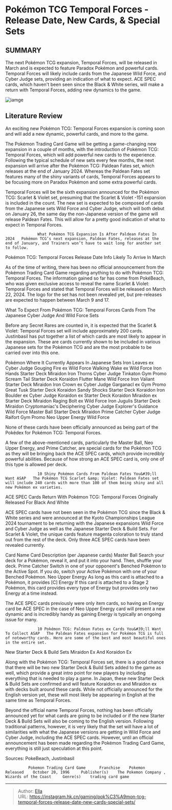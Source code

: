 # Pokémon TCG Temporal Forces - Release Date, New Cards, &amp; Special Sets


## SUMMARY 



  The next Pokémon TCG expansion, Temporal Forces, will be released in March and is expected to feature Paradox Pokémon and powerful cards.   Temporal Forces will likely include cards from the Japanese Wild Force, and Cyber Judge sets, providing an indication of what to expect.   ACE SPEC cards, which haven&#39;t been seen since the Black &amp; White series, will make a return with Temporal Forces, adding new dynamics to the game.  

![iamge](https://static1.srcdn.com/wordpress/wp-content/uploads/2024/01/pokemon-tcg-temporal-forces-expansion-with-iron-leaves-and-walking-wake-standing-next-to-a-pokemon-card.jpg)

## Literature Review

An exciting new Pokémon TCG: Temporal Forces expansion is coming soon and will add a new dynamic, powerful cards, and more to the game.




The Pokémon Trading Card Game will be getting a game-changing new expansion in a couple of months, with the introduction of Pokémon TCG: Temporal Forces, which will add powerful new cards to the experience. Following the typical schedule of new sets every few months, the next expansion will arrive after the Pokémon TCG: Paldean Fates set, which releases at the end of January 2024. Whereas the Paldean Fates set features many of the shiny variants of cards, Temporal Forces appears to be focusing more on Paradox Pokémon and some extra powerful cards.




Temporal Forces will be the sixth expansion announced for the Pokémon TCG: Scarlet &amp; Violet set, presuming that the Scarlet &amp; Violet -151 expansion is included in the count. The new set is expected to be composed of cards from the Japanese sets Wild Force and Cyber Judge, which will both debut on January 26, the same day the non-Japanese version of the game will release Paldean Fates. This will allow for a pretty good indication of what to expect in Temporal Forces.

                  What Pokémon TCG Expansion Is After Paldean Fates In 2024   Pokémon TCG’s next expansion, Paldean Fates, releases at the end of January, and Trainers won’t have to wait long for another set to follow.   


 Pokémon TCG: Temporal Forces Release Date Info 
Likely To Arrive In March
          

As of the time of writing, there has been no official announcement from the Pokémon Trading Card Game regarding anything to do with Pokémon TCG: Temporal Forces. The information gained so far has come from PokéBeach, who was given exclusive access to reveal the name Scarlet &amp; Violet: Temporal Forces and stated that Temporal Forces will be released on March 22, 2024. The logo for the set has not been revealed yet, but pre-releases are expected to happen between March 9 and 17.






 What To Expect From Pokémon TCG: Temporal Forces 
Cards From The Japanese Cyber Judge And Wild Force Sets
         

Before any Secret Rares are counted in, it is expected that the Scarlet &amp; Violet: Temporal Forces set will include approximately 200 cards. Justinbasil has put together a list of which cards are most likely to appear in the expansion. These are cards currently shown to be included in various Japanese sets for the Pokémon TCG and are the most probable to be carried over into this one.

 Pokémon  Where It Currently Appears In Japanese Sets   Iron Leaves ex  Cyber Judge   Gouging Fire ex  Wild Force   Walking Wake ex  Wild Force   Iron Hands  Starter Deck Miraidon   Iron Thorns  Cyber Judge   Tinkaton  Gym Promo   Scream Tail  Starter Deck Koraidon   Flutter Mane  Wild Force   Iron Valiant  Starter Deck Miraidon   Iron Crown ex  Cyber Judge   Garganacl ex  Gym Promo   Great Tusk  Starter Deck Koraidon   Sandy Shocks  Starter Deck Koraidon   Iron Boulder ex  Cyber Judge   Koraidon ex  Starter Deck Koraidon   Miraidon ex  Starter Deck Miraidon   Raging Bolt ex  Wild Force   Iron Jugulis  Starter Deck Miraidon   Cryptomaniac&#39;s Deciphering  Cyber Judge   Explorer&#39;s Guidance  Wild Force   Master Ball  Starter Deck Miraidon   Prime Catcher  Cyber Judge   Raifort  Gym Promo   Neo Upper Energy  Wild Force   








None of these cards have been officially announced as being part of the Pokédex for Pokémon TCG: Temporal Forces.




A few of the above-mentioned cards, particularly the Master Ball, Neo Upper Energy, and Prime Catcher, are special cards for the Pokémon TCG as they will be bringing back the ACE SPEC cards, which provide incredibly powerful abilities. Because of how strong an ACE SPEC card is, only one of this type is allowed per deck.

                  10 Shiny Pokémon Cards From Paldean Fates You&#39;ll Want ASAP   The Pokémon TCG Scarlet &amp; Violet: Paldean Fates set will include 240 cards with more than 100 of them being shiny and all new Pokémon ex varieties.   



 ACE SPEC Cards Return With Pokémon TCG: Temporal Forces 
Originally Released For Black And White
          




ACE SPEC cards have not been seen in the Pokémon TCG since the Black &amp; White series and were announced at the Kyoto Championships League 2024 tournament to be returning with the Japanese expansions Wild Force and Cyber Judge as well as the Japanese Starter Deck &amp; Build Sets. For Scarlet &amp; Violet, the unique cards feature magenta coloration to truly stand out from the rest of the deck. Only three ACE SPEC cards have been revealed currently.

 Card Name  Card Description (per Japanese cards)   Master Ball  Search your deck for a Pokémon, reveal it, and put it into your hand. Then, shuffle your deck.   Prime Catcher  Switch in one of your opponent&#39;s Benched Pokémon to the Active Spot. If you do, switch your Active Pokémon with one of your Benched Pokémon.   Neo Upper Energy  As long as this card is attached to a Pokémon, it provides [C] Energy If this card is attached to a Stage 2 Pokémon, this card provides every type of Energy but provides only two Energy at a time instead.   



The ACE SPEC cards previously were only item cards, so having an Energy card be ACE SPEC in the case of Neo Upper Energy card will present a new dynamic and is incredibly handy as gaining Energy is typically an ongoing issue for many.




                  10 Pokémon TCG: Paldean Fates ex Cards You&#39;ll Want To Collect ASAP   The Paldean Fates expansion for Pokémon TCG is full of noteworthy cards. Here are some of the best and most beautiful ones in the entire set.   



 New Starter Deck &amp; Build Sets 
Miraidon Ex And Koraidon Ex
          

Along with the Pokémon TCG: Temporal Forces set, there is a good chance that there will be two new Starter Deck &amp; Build Sets added to the game as well, which provide a great intro point for new players by including everything that is needed to play a game. In Japan, these new Starter Deck &amp; Build Sets are confirmed and will feature Koraidon ex and Miraidon ex with decks built around these cards. While not officially announced for the English version yet, these will most likely be appearing in English at the same time as Temporal Forces.




Beyond the official name Temporal Forces, nothing has been officially announced yet for what cards are going to be included or if the new Starter Deck &amp; Build Sets will also be coming to the English version. Following traditional patterns, however, it is very likely that the set will have a lot of similarities with what the Japanese versions are getting in Wild Force and Cyber Judge, including the ACE SPEC cards. However, until an official announcement has been made regarding the Pokémon Trading Card Game, everything is still just speculation at this point.

Sources: PokeBeach, Justinbasil

              Pokemon Trading Card Game      Franchise    Pokemon     Released    October 20, 1996     Publisher(s)    The Pokemon Company , Wizards of the Coast     Genre(s)    trading card game      


---

> Author: [Ella](https://instagram.hk.cn/)  
> URL: https://instagram.hk.cn/gaming/pok%C3%A9mon-tcg-temporal-forces-release-date-new-cards-special-sets/  

